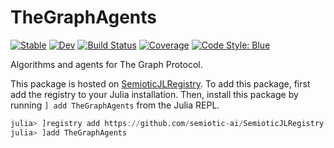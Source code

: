 # TheGraphAgents
[![Stable](https://img.shields.io/badge/docs-stable-blue.svg)](https://semiotic-ai.github.io/TheGraphAgents.jl/stable/) 
[![Dev](https://img.shields.io/badge/docs-dev-blue.svg)](https://semiotic-ai.github.io/TheGraphAgents.jl/dev/)
[![Build Status](https://github.com/semiotic-ai/TheGraphAgents.jl/actions/workflows/CI.yml/badge.svg?branch=main)](https://github.com/semiotic-ai/TheGraphAgents.jl/actions/workflows/CI.yml?query=branch%3Amain)
[![Coverage](https://codecov.io/gh/semiotic-ai/TheGraphAgents.jl/branch/main/graph/badge.svg)](https://codecov.io/gh/semiotic-ai/TheGraphAgents.jl)
[![Code Style: Blue](https://img.shields.io/badge/code%20style-blue-4495d1.svg)](https://github.com/invenia/BlueStyle)

Algorithms and agents for The Graph Protocol.

This package is hosted on [SemioticJLRegistry](https://github.com/semiotic-ai/SemioticJLRegistry).
To add this package, first add the registry to your Julia installation.
Then, install this package by running `] add TheGraphAgents` from the Julia REPL.

```julia
julia> ]registry add https://github.com/semiotic-ai/SemioticJLRegistry
julia> ]add TheGraphAgents
```
